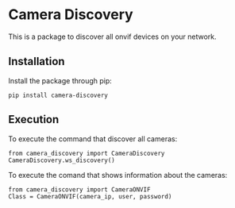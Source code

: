 # Camera Discovery
This is a package to discover all onvif devices on your network.
## Installation
Install the package through pip:
````
pip install camera-discovery
````
## Execution
To execute the command that discover all cameras:
````
from camera_discovery import CameraDiscovery
CameraDiscovery.ws_discovery()
````
To execute the comand that shows information about the cameras:
````
from camera_discovery import CameraONVIF
Class = CameraONVIF(camera_ip, user, password)
````